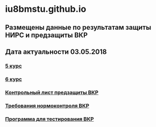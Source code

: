 # iu8bmstu.github.io
## Размещены данные по результатам защиты НИРС и предзащиты ВКР
## Дата актуальности 03.05.2018
### [5 курс](https://github.com/iu8bmstu/iu8bmstu.github.io/blob/master/%D0%9D%D0%98%D0%A0%D0%A1_2018_5_%D0%BA%D1%83%D1%80%D1%81.pdf)
### [6 курс](https://github.com/iu8bmstu/iu8bmstu.github.io/blob/master/%D0%9D%D0%98%D0%A0%D0%A1_2018_6_%D0%BA%D1%83%D1%80%D1%81.pdf)
### [Контрольный лист предзащиты ВКР](https://github.com/iu8bmstu/iu8bmstu.github.io/blob/master/%D0%9A%D0%BE%D0%BD%D1%82%D1%80%D0%BE%D0%BB%D1%8C%D0%BD%D1%8B%D0%B9%20%D0%BB%D0%B8%D1%81%D1%82%20%D0%BF%D1%80%D0%B5%D0%B4%D0%B7%D0%B0%D1%89%D0%B8%D1%82%D1%8B%20%D0%92%D0%9A%D0%A0_2018.pdf)
### [Требования нормоконтроля ВКР](https://github.com/iu8bmstu/iu8bmstu.github.io/raw/master/TestVkr.exe)
### [Программа для тестирования ВКР](https://github.com/iu8bmstu/iu8bmstu.github.io/raw/master/TestVkr.exe)